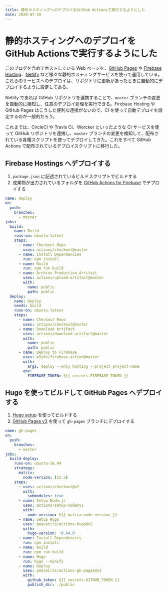 ```yaml
---
title: 静的ホスティングへのデプロイをGitHub Actionsで実行するようにした
date: 2020-07-20
---
```


# 静的ホスティングへのデプロイをGitHub Actionsで実行するようにした

このブログを含めてホストしている Web ページを、[GitHub Pages](https://docs.github.com/ja/github/working-with-github-pages/about-github-pages) や [Firebase Hosting](https://firebase.google.com/docs/hosting?hl=ja)、[Netlify](https://www.netlify.com/) など様々な静的ホスティングサービスを使って運用している。これらのサービスへのデプロイは、リポジトリに更新があったときに自動的にデプロイするように設定してある。

Netlify であれば GitHub リポジトリを連携することで、`master` ブランチの変更を自動的に検知し、任意のデプロイ処理を実行できる。Firebase Hosting や GitHub Pages はこうした便利な連携がないので、CI を使って自動デプロイを設定するのが一般的だろう。

これまでは、CircleCI や Travis CI、Wercker といったような CI サービスを使って GitHub リポジトリを連携し、`master` ブランチの変更を検知して、配布されている各種スクリプトを使ってデプロイしてきた。これをすべて GitHub Actions で配布されているデプロイスクリプトに移行した。

## Firebase Hostings へデプロイする

1. `package.json` に記述されているビルドスクリプトでビルドする
2. 成果物が出力されているフォルダを [GitHub Actions for Firebase](https://github.com/marketplace/actions/github-action-for-firebase) でデプロイする

```yml
name: deploy
on:
  push:
    branches:
      - master
jobs:
  build:
    name: Build
    runs-on: ubuntu-latest
    steps:
      - name: Checkout Repo
        uses: actions/checkout@master
      - name: Install Dependencies
        run: npm install
      - name: Build
        run: npm run build
      - name: Archive Production Artifact
        uses: actions/upload-artifact@master
        with:
          name: public
          path: public
  deploy:
    name: Deploy
    needs: build
    runs-on: ubuntu-latest
    steps:
      - name: Checkout Repo
        uses: actions/checkout@master
      - name: Download Artifact
        uses: actions/download-artifact@master
        with:
          name: public
          path: public
      - name: Deploy to Firebase
        uses: w9jds/firebase-action@master
        with:
          args: deploy --only hosting --project project-name
        env:
          FIREBASE_TOKEN: ${{ secrets.FIREBASE_TOKEN }}
```

## Hugo を使ってビルドして GitHub Pages へデプロイする

1. [Hugo setup](https://github.com/marketplace/actions/hugo-setup) を使ってビルドする
2. [GitHub Pages v3](https://github.com/marketplace/actions/github-pages-v3) を使って `gh-pages` ブランチにデプロイする

```yml
name: gh-pages
on:
  push:
    branches:
      - master
jobs:
  build-deploy:
    runs-on: ubuntu-18.04
    strategy:
      matrix:
        node-version: [12.x]
    steps:
      - uses: actions/checkout@v2
        with:
          submodules: true
      - name: Setup Node.js
        uses: actions/setup-node@v1
        with:
          node-version: ${{ matrix.node-version }}
      - name: Setup Hugo
        uses: peaceiris/actions-hugo@v2
        with:
          hugo-version: '0.64.0'
      - name: Install Dependencies
        run: npm install
      - name: Build
        run: npm run build
      - name: Hugo
        run: hugo --minify
      - name: Deploy
        uses: peaceiris/actions-gh-pages@v3
        with:
          github_token: ${{ secrets.GITHUB_TOKEN }}
          publish_dir: ./public
```
